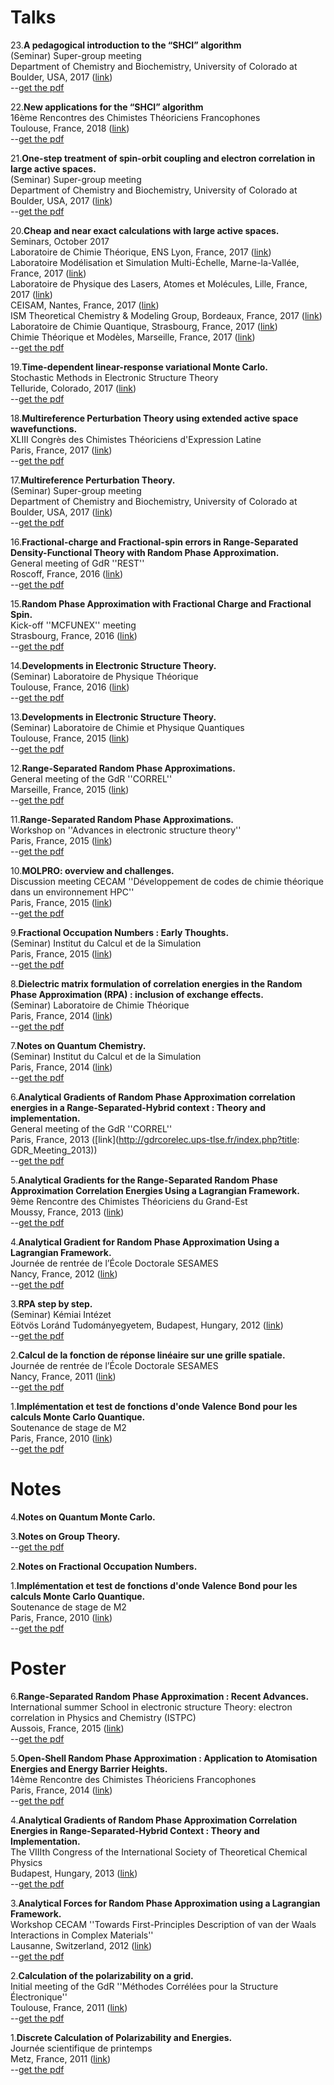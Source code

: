 # Talks

23.**A pedagogical introduction to the “SHCI” algorithm**  
 (Seminar) Super-group meeting  
 Department of Chemistry and Biochemistry, University of Colorado at Boulder, USA, 2017
 ([link](http://www.colorado.edu/lab/sharmagroup/))  
 --[get the pdf](doc/talk_20181029.pdf)

22.**New applications for the “SHCI” algorithm**  
 16ème Rencontres des Chimistes Théoriciens Francophones  
 Toulouse, France, 2018
 ([link](https://rctf2018.sciencesconf.org/))  
 --[get the pdf](doc/talk_201810.pdf)

21.**One-step treatment of spin-orbit coupling and electron correlation in large active spaces.**  
 (Seminar) Super-group meeting  
 Department of Chemistry and Biochemistry, University of Colorado at Boulder, USA, 2017
 ([link](http://www.colorado.edu/lab/sharmagroup/))  
 --[get the pdf](doc/talk_201711.pdf)

20.**Cheap and near exact calculations with large active spaces.**  
 Seminars, October 2017  
 Laboratoire de Chimie Théorique, ENS Lyon, France, 2017
 ([link](http://www.ens-lyon.fr/CHIMIE/recherche/Teams/Chimie_Theorique/))  
 Laboratoire Modélisation et Simulation Multi-Échelle, Marne-la-Vallée, France, 2017
 ([link](http://msme.u-pem.fr/equipe-chimie-theorique/accueil/))  
 Laboratoire de Physique des Lasers, Atomes et Molécules, Lille, France, 2017
 ([link](http://www.phlam.univ-lille1.fr/?lang=fr))  
 CEISAM, Nantes, France, 2017
 ([link](http://www.sciences.univ-nantes.fr/CEISAM/index.php?page=22&amp;lang=FR))  
 ISM Theoretical Chemistry &amp; Modeling Group, Bordeaux, France, 2017
 ([link](http://theo.ism.u-bordeaux1.fr/))  
 Laboratoire de Chimie Quantique, Strasbourg, France, 2017
 ([link](https://quantique.u-strasbg.fr/doku.php?id=fr:start))  
 Chimie Théorique et Modèles, Marseille, France, 2017
 ([link](http://ism2.univ-amu.fr/fr/ctom/ctom))  
 --[get the pdf](doc/talk_201710.pdf)

19.**Time-dependent linear-response variational Monte Carlo.**  
 Stochastic Methods in Electronic Structure Theory  
 Telluride, Colorado, 2017
 ([link](https://www.telluridescience.org/meetings/workshop-details?wid=628))  
 --[get the pdf](doc/talk_20170721.pdf)

18.**Multireference Perturbation Theory using extended active space wavefunctions.**  
 XLIII Congrès des Chimistes Théoriciens d'Expression Latine  
 Paris, France, 2017
 ([link](https://chitelparis2017.sciencesconf.org/))  
 --[get the pdf](doc/talk_20170704.pdf)

17.**Multireference Perturbation Theory.**  
 (Seminar) Super-group meeting  
 Department of Chemistry and Biochemistry, University of Colorado at Boulder, USA, 2017
 ([link](http://www.colorado.edu/lab/sharmagroup/))  
 --[get the pdf](doc/talk_201704.pdf)

16.**Fractional-charge and Fractional-spin errors in Range-Separated Density-Functional Theory with Random Phase Approximation.**  
 General meeting of GdR ''REST''  
 Roscoff, France, 2016
 ([link](http://gdr-rest.polytechnique.fr/roscoff_meeting/))  
 --[get the pdf](doc/talk_201605.pdf)

15.**Random Phase Approximation with Fractional Charge and Fractional Spin.**  
 Kick-off ''MCFUNEX'' meeting  
 Strasbourg, France, 2016
 ([link](https://quantique.u-strasbg.fr/MCFUNEX/doku.php?id=start&amp;#mcfunexmulti-configurational_density-functional_theories_for_excited_states))  
 --[get the pdf](doc/talk_201604.pdf)

14.**Developments in Electronic Structure Theory.**  
 (Seminar) Laboratoire de Physique Théorique  
 Toulouse, France, 2016
 ([link](http://www.lpt.ups-tlse.fr/?lang=en))  
 --[get the pdf](doc/talk_201603.pdf)

13.**Developments in Electronic Structure Theory.**  
 (Seminar) Laboratoire de Chimie et Physique Quantiques  
 Toulouse, France, 2015
 ([link](http://www.lcpq.ups-tlse.fr/?lang=en))  
 --[get the pdf](doc/talk_201509.pdf)

12.**Range-Separated Random Phase Approximations.**  
 General meeting of the GdR ''CORREL''  
 Marseille, France, 2015
 ([link](http://gdrcorelec.ups-tlse.fr/index.php?title:Réunion_GDR_2015))  
 --[get the pdf](doc/talk_201507.pdf)

11.**Range-Separated Random Phase Approximations.**  
 Workshop on ''Advances in electronic structure theory''  
 Paris, France, 2015
 ([link](https://wiki.lct.jussieu.fr/workshop/index.php/Workshop_on_%22Advances_in_electronic_structure_theory%22))  
 --[get the pdf](doc/talk_201504.pdf)

10.**MOLPRO: overview and challenges.**  
 Discussion meeting CECAM ''Développement de codes de chimie théorique dans un environnement HPC''  
 Paris, France, 2015
 ([link](http://chimiehpc.sciencesconf.org))  
 --[get the pdf](doc/talk_201503.pdf)

9.**Fractional Occupation Numbers : Early Thoughts.**  
 (Seminar) Institut du Calcul et de la Simulation  
 Paris, France, 2015
 ([link](http://iscd.upmc.fr/))  
 --[get the pdf](doc/talk_201501.pdf)

8.**Dielectric matrix formulation of correlation energies in the Random Phase Approximation (RPA) : inclusion of exchange effects.**  
 (Seminar) Laboratoire de Chimie Théorique  
 Paris, France, 2014
 ([link](http://www.lct.jussieu.fr/accueil.html?lang=en))  
 --[get the pdf](doc/talk_2014b.pdf)

7.**Notes on Quantum Chemistry.**  
 (Seminar) Institut du Calcul et de la Simulation  
 Paris, France, 2014
 ([link](http://iscd.upmc.fr/))  
 --[get the pdf](doc/talk_2014.pdf)

6.**Analytical Gradients of Random Phase Approximation correlation energies in a Range-Separated-Hybrid context : Theory and implementation.**  
 General meeting of the GdR ''CORREL''  
 Paris, France, 2013
 ([link](http://gdrcorelec.ups-tlse.fr/index.php?title: GDR_Meeting_2013))  
 --[get the pdf](doc/talk_201311.pdf)

5.**Analytical Gradients for the Range-Separated Random Phase Approximation Correlation Energies Using a Lagrangian Framework.**  
 9ème Rencontre des Chimistes Théoriciens du Grand-Est  
 Moussy, France, 2013
 ([link](https://p3m.univ-reims.fr/news/1/Invitation_au_colloque_9RCTGE))  
 --[get the pdf](doc/talk_201306.pdf)

4.**Analytical Gradient for Random Phase Approximation Using a Lagrangian Framework.**  
 Journée de rentrée de l’École Doctorale SESAMES  
 Nancy, France, 2012
 ([link](http://sesames.univ-lorraine.fr/))  
 --[get the pdf](doc/talk_201211.pdf)

3.**RPA step by step.**  
 (Seminar) Kémiai Intézet  
 Eötvös Loránd Tudományegyetem, Budapest, Hungary, 2012
 ([link](http://www.chem.elte.hu/en/main))  
 --[get the pdf](doc/talk_201204.pdf)

2.**Calcul de la fonction de réponse linéaire sur une grille spatiale.**  
 Journée de rentrée de l’École Doctorale SESAMES  
 Nancy, France, 2011
 ([link](http://sesames.univ-lorraine.fr/))  
 --[get the pdf](doc/talk_201111.pdf)

1.**Implémentation et test de fonctions d'onde Valence Bond pour les calculs Monte Carlo Quantique.**  
 Soutenance de stage de M2  
 Paris, France, 2010
 ([link](http://www.chimie.ens.fr/?q=en/M2_chemistry))  
 --[get the pdf](doc/defence_m2.pdf)

# Notes

4.**Notes on Quantum Monte Carlo.**  

3.**Notes on Group Theory.**  
 --[get the pdf](doc/notes_grouptheory.pdf)

2.**Notes on Fractional Occupation Numbers.**  

1.**Implémentation et test de fonctions d'onde Valence Bond pour les calculs Monte Carlo Quantique.**  
 Soutenance de stage de M2  
 Paris, France, 2010
 ([link](http://www.chimie.ens.fr/?q=en/M2_chemistry))  
 --[get the pdf](doc/defence_m2.pdf)

# Poster

6.**Range-Separated Random Phase Approximation : Recent Advances.**  
 International summer School in electronic structure Theory: electron correlation in Physics and Chemistry (ISTPC)  
 Aussois, France, 2015
 ([link](http://quantique.u-strasbg.fr/ISTPC2015/doku.php?id=start))  
 --[get the pdf](doc/poster_201506.pdf)

5.**Open-Shell Random Phase Approximation : Application to Atomisation Energies and Energy Barrier Heights.**  
 14ème Rencontre des Chimistes Théoriciens Francophones  
 Paris, France, 2014
 ([link](http://rctf2014.sciencesconf.org/))  
 --[get the pdf](doc/poster_201407.pdf)

4.**Analytical Gradients of Random Phase Approximation Correlation Energies in Range-Separated-Hybrid Context : Theory and Implementation.**  
 The VIIIth Congress of the International Society of Theoretical Chemical Physics  
 Budapest, Hungary, 2013
 ([link](http://coulson.chem.elte.hu/istcp8/index.php))  
 --[get the pdf](doc/poster_201308.pdf)

3.**Analytical Forces for Random Phase Approximation using a Lagrangian Framework.**  
 Workshop CECAM ''Towards First-Principles Description of van der Waals Interactions in Complex Materials''  
 Lausanne, Switzerland, 2012
 ([link](http://www.cecam.org/workshop-0-791.html))  
 --[get the pdf](doc/poster_201210.pdf)

2.**Calculation of the polarizability on a grid.**  
 Initial meeting of the GdR ''Méthodes Corrélées pour la Structure Électronique''  
 Toulouse, France, 2011
 ([link](https://mussard.github.io/))  
 --[get the pdf](doc/poster_201110.pdf)

1.**Discrete Calculation of Polarizability and Energies.**  
 Journée scientifique de printemps  
 Metz, France, 2011
 ([link](http://sesames.univ-lorraine.fr/))  
 --[get the pdf](doc/poster_201104.pdf)


